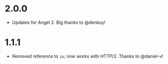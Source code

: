 # 2.0.0
* Updates for Angel 2. Big thanks to @denkuy!

# 1.1.1
* Removed reference to `io`; now works with HTTP/2. Thanks to @daniel-v!
